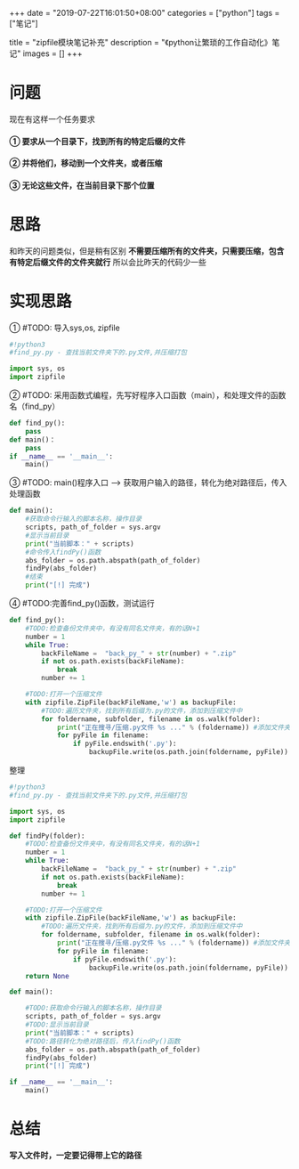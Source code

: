 +++
date = "2019-07-22T16:01:50+08:00"
categories = ["python"]
tags = ["笔记"]


title = "zipfile模块笔记补充"
description = "《python让繁琐的工作自动化》笔记"
images = []
+++

# 问题
现在有这样一个任务要求
#### ① 要求从一个目录下，找到所有的特定后缀的文件
#### ② 并将他们，移动到一个文件夹，或者压缩
#### ③ 无论这些文件，在当前目录下那个位置

# 思路
和昨天的问题类似，但是稍有区别
**不需要压缩所有的文件夹，只需要压缩，包含有特定后缀文件的文件夹就行**
所以会比昨天的代码少一些

# 实现思路
① \#TODO: 导入sys,os, zipfile
```python
#!python3
#find_py.py - 查找当前文件夹下的.py文件,并压缩打包

import sys, os
import zipfile
```
② \#TODO: 采用函数式编程，先写好程序入口函数（main），和处理文件的函数名（find_py）
```python
def find_py():
    pass
def main()：
    pass
if __name__ == '__main__':
    main()
```
③ \#TODO: main()程序入口 --> 获取用户输入的路径，转化为绝对路径后，传入处理函数
```python
def main():
    #获取命令行输入的脚本名称，操作目录
	scripts, path_of_folder = sys.argv
	#显示当前目录
	print("当前脚本：" + scripts)
	#命令传入findPy()函数
	abs_folder = os.path.abspath(path_of_folder)
	findPy(abs_folder)
	#结束
	print("[!] 完成")

```
④ \#TODO:完善find_py()函数，测试运行
```python
def find_py():
    #TODO:检查备份文件夹中，有没有同名文件夹，有的话N+1
	number = 1
	while True:
		backFileName =  "back_py_" + str(number) + ".zip"
		if not os.path.exists(backFileName):
			break
		number += 1

	#TODO:打开一个压缩文件
	with zipfile.ZipFile(backFileName,'w') as backupFile:
		#TODO:遍历文件夹，找到所有后缀为.py的文件，添加到压缩文件中
		for foldername, subfolder, filename in os.walk(folder):
			print("正在搜寻/压缩.py文件 %s ..." % (foldername)) #添加文件夹到压缩文件，纯粹添加文件夹s
			for pyFile in filename:
				if pyFile.endswith('.py'):
					backupFile.write(os.path.join(foldername, pyFile)) #添加文件，要添加其所在路径

```
整理
```python
#!python3
#find_py.py - 查找当前文件夹下的.py文件,并压缩打包

import sys, os
import zipfile

def findPy(folder):
	#TODO:检查备份文件夹中，有没有同名文件夹，有的话N+1
	number = 1
	while True:
		backFileName =  "back_py_" + str(number) + ".zip"
		if not os.path.exists(backFileName):
			break
		number += 1

	#TODO:打开一个压缩文件
	with zipfile.ZipFile(backFileName,'w') as backupFile:
		#TODO:遍历文件夹，找到所有后缀为.py的文件，添加到压缩文件中
		for foldername, subfolder, filename in os.walk(folder):
			print("正在搜寻/压缩.py文件 %s ..." % (foldername)) #添加文件夹到压缩文件，纯粹添加文件夹
			for pyFile in filename:
				if pyFile.endswith('.py'):
					backupFile.write(os.path.join(foldername, pyFile)) 
	return None

def main():

	#TODO:获取命令行输入的脚本名称，操作目录
	scripts, path_of_folder = sys.argv
	#TODO:显示当前目录
	print("当前脚本：" + scripts)
	#TODO:路径转化为绝对路径后，传入findPy()函数
	abs_folder = os.path.abspath(path_of_folder)
	findPy(abs_folder)
	print("[!] 完成")

if __name__ == '__main__':
	main()
```
# 总结
**写入文件时，一定要记得带上它的路径**